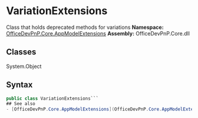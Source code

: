 # VariationExtensions
Class that holds deprecated methods for variations
**Namespace:** [OfficeDevPnP.Core.AppModelExtensions](OfficeDevPnP.Core.AppModelExtensions.md)
**Assembly:** OfficeDevPnP.Core.dll
## Classes
System.Object
## Syntax
```C#
public class VariationExtensions```
## See also
- [OfficeDevPnP.Core.AppModelExtensions](OfficeDevPnP.Core.AppModelExtensions.md)
